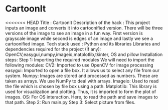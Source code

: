 # CartoonIt
<<<<<<< HEAD
Title : CartoonIt
Description of the hack : This project inputs an image and converts it into cartoonified version. There will be three versions of the image to see an image in a fun way. First version is grayscale image while second is edges of an image and lastly we see a cartoonified image.
Tech stack used : Python and its libraries 
Libraries and dependencies required for the project (If any): OpenCV,easygui,numpy,imageio,matplotlib,tkinter, OS and pillow
Installation steps: 
Step 1: Importing the required modules
We will need to import the following modules:
CV2: Imported to use OpenCV for image processing
easygui: Imported to open a file box. It allows us to select any file from our system.
Numpy: Images are stored and processed as numbers. These are taken as arrays. We use NumPy to deal with arrays.
Imageio: Used to read the file which is chosen by file box using a path.
Matplotlib: This library is used for visualization and plotting. Thus, it is imported to form the plot of images.
OS: For OS interaction. Here, to read the path and save images to that path.
Step 2: Run main.py 
Step 3: Select picture from files.
